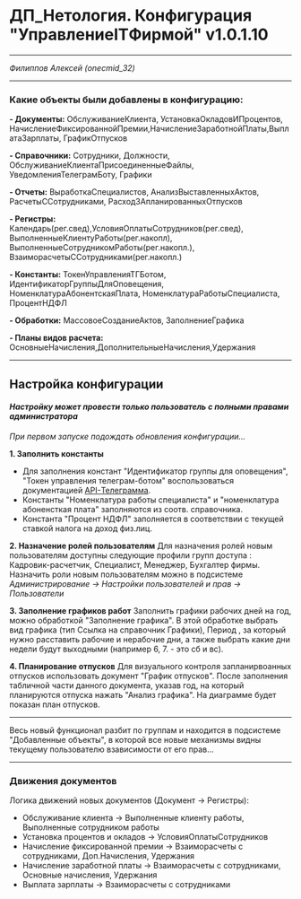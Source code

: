 # ДП_Нетология. Конфигурация "УправлениеITФирмой" v1.0.1.10
***
*Филиппов Алексей (onecmid_32)*
***
### Какие объекты были добавлены в конфигурацию:
**- Документы:** ОбслуживаниеКлиента, УстановкаОкладовИПроцентов, НачислениеФиксированнойПремии,НачислениеЗаработнойПлаты,ВыплатаЗарплаты, ГрафикОтпусков

**- Справочники:** Сотрудники, Должности, ОбслуживаниеКлиентаПрисоединенныеФайлы, УведомленияТелеграмБоту, Графики

**- Отчеты:** ВыработкаСпециалистов, АнализВыставленныхАктов, РасчетыССотрудниками, РасходЗАпланированныхОтпусков

**- Регистры:** Календарь(рег.свед),УсловияОплатыСотрудников(рег.свед), ВыполненныеКлиентуРаботы(рег.накопл), ВыполненныеСотрудникомРаботы(рег.накопл.), ВзаиморасчетыССотрудниками(рег.накопл.)

**- Константы:** ТокенУправленияТГБотом, ИдентификаторГруппыДляОповещения, НоменклатураАбонентскаяПлата, НоменклатураРаботыСпециалиста, ПроцентНДФЛ

**- Обработки:** МассовоеСозданиеАктов, ЗаполнениеГрафика

**- Планы видов расчета:** ОсновныеНачисления,ДополнительныеНачисления,Удержания
***
## Настройка конфигурации
#### *Настройку может провести только пользователь с полными правами администратора*
*При первом запуске подождать обновления конфигурации...*

**1. Заполнить константы**
- Для заполнения констант "Идентификатор группы для оповещения", "Токен управления телеграм-ботом" воспользоваться документацией [API-Телеграмма](https://core.telegram.org/bots/api).
- Константы "Номенклатура работы специалиста" и "номенклатура абоненсткая плата" заполняются из соотв. справочника.
- Константа "Процент НДФЛ" заполняется в соответствии с текущей ставкой налога на доход физ.лиц.

**2. Назначение ролей пользователям**
Для назначения ролей новым пользователям доступны следующие профили групп доступа : Кадровик-расчетчик, Специалист, Менеджер, Бухгалтер фирмы. Назначить роли новым пользователям можно в подсистеме *Администрирование -> Настройки пользователей и прав -> Пользователи* 

**3. Заполнение графиков работ**
Заполнить графики рабочих дней на год, можно обработкой "Заполнение графика". В этой обработке выбрать вид графика (тип Ссылка на справочник Графики), Период , за который нужно расставить рабочие и нерабочие дни, а также выбрать какие дни недели будут выходными (например 6, 7. - это сб и вс).

**4. Планирование отпусков**
Для визуального контроля запланирвоанных отпусков использовать документ "График отпусков".
После заполнения табличной части данного документа, указав год, на который планируются отпуска нажать "Анализ графика". На диаграмме будет показан план отпусков. 
***
Весь новый функционал разбит по группам и находится в подсистеме "Добавленные объекты", в которой все новые механизмы видны текущему пользователю взависимости от его прав...
***
### Движения документов
Логика движений новых документов (Документ -> Регистры):
- Обслуживание клиента -> Выполненные клиенту работы, Выполненные сотрудником работы
- Установка процентов и окладов -> УсловияОплатыСотрудников
- Начисление фиксированной премии -> Взаиморасчеты с сотрудниками, Доп.Начисления, Удержания
- Начисление заработной платы -> Взаиморасчеты с сотрудниками, Основные начисления, Удержания
- Выплата зарплаты -> Взаиморасчеты с сотрудниками